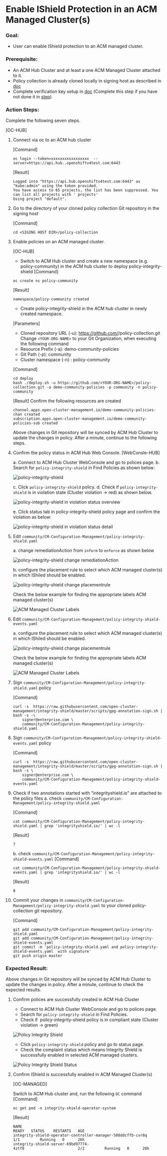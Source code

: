 # Enable IShield Protection in an ACM Managed Cluster(s)

### Goal:
- User can enable IShield protection to an ACM managed cluster.

### Prerequisite: 
 - An ACM Hub Cluster and at least a one ACM Managed Cluster attached to it.
 - Policy collection is already cloned locally in signing host as described in [doc](../prerequisite-setup/GIT_CLONE_POLICY_COLLECTION.md)
 - Complete verification key setup in [doc](VERIFICATION_KEY_SETUP.md) (Complete this step if you have not done it in [step](VERIFICATION_KEY_SETUP.md))
 
### Action Steps:
 
 Complete the following seven steps.
 
 [OC-HUB]
 1. Connect via oc to an ACM hub cluster
    
    [Command]
    ```
    oc login --token=xxxxxxxxxxxxxxxxx  --server=https://api.hub..openshiftv4test.com:6443
    ```
    [Result]
    ```
    Logged into "https://api.hub.openshiftv4test.com:6443" as "kube:admin" using the token provided.
    You have access to 65 projects, the list has been suppressed. You can list all projects with ' projects'
    Using project "default".
    ```
 2. Go to the directory of your cloned policy collection Git repository in the signing host

    [Command]
    ```
    cd <SIGING HOST DIR>/policy-collection
    ```
 
 3. Enable policies on an ACM managed cluster.
    
    [OC-HUB]  
    - Switch to ACM Hub cluster and create a new namespace (e.g. policy-community) in the ACM hub cluster to deploy policy-integrity-shield
    [Command]
    ```
    oc create ns policy-community
    ```
    
    [Result]
    ```
    namespace/policy-community created
    ```
    -  Create policy-integrity-shield in the ACM hub cluster in newly created namespace.
    
    [Parameters]
    - Cloned repository URL (-u): https://github.com/<YOUR-ORG-NAME>/policy-collection.git
                                  Change `<YOUR-ORG-NAME>` to your Git Organization, when executing the following command
    - Resource Prefix (-a): demo-community-policies 
    - Git Path (-p): community
    - Cluster namespace (-n) : policy-community 
 
    [Command]
    ```
    cd deploy
    bash ./deploy.sh -u https://github.com/<YOUR-ORG-NAME>/policy-collection.git -a demo-community-policies -p community -n policy-community
    ```
    
    [Result] Confirm the following resources are created
    ```
    channel.apps.open-cluster-management.io/demo-community-policies-chan created
    subscription.apps.open-cluster-management.io/demo-community-policies-sub created
    ```
    
    Above changes in Git repository will be synced by ACM Hub Cluster to update the changes in policy.
    After a minute, continue to the following steps.

 4. Confirm the policy status in  ACM Hub Web Console.
    [WebConsle-HUB]

    a. Connect to ACM Hub Cluster WebConsole and go to polices page.
    b. Search for `policy-integrity-shield` in Find Policies as shown below:
    
    ![policy-integrity-shield](../images/policy-violation-after-init.PNG)
    
    
    c. Click `policy-integrity-shield` policy.
    d. Check if `policy-integrity-shield` is in violation  state (Cluster violation -> red) as shown below.
    
    ![policy-integrity-shield in violation status overview ](../images/policy-violation-after-init-status.PNG)
     
    e. Click status tab in policy-integrity-shield policy page and confirm the violation as below:
       
    ![policy-integrity-shield in violation status detail](../images/policy-violation-after-init-status-detail.PNG)

   
 5. Edit `community/CM-Configuration-Management/policy-integrity-shield.yaml`
    
    a. change remediationAction from `inform` to `enforce` as shown below
    
    ![policy-integrity-shield change remediationAction ](../images/policy-violation-after-init-edit.PNG)
    
    b. configure the placement rule to select which ACM managed cluster(s) in which IShiled should be enabled.
    
    ![policy-integrity-shield change placementrule ](../images/policy-violation-after-init-edit-placement.PNG)
    
    Check the below example for finding the appropriate labels ACM managed cluster(s) 
       
    ![ACM Managed Cluster Labels](../images/acm-managed-cluster-label.PNG)
    
 6. Edit `community/CM-Configuration-Management/policy-integrity-shield-events.yaml`
 
    a. configure the placement rule to select which ACM managed cluster(s) in which IShiled should be enabled.
    
    ![policy-integrity-shield change placementrule ](../images/policy-violation-after-init-edit-placement.PNG)
    
    Check the below example for finding the appropriate labels ACM managed cluster(s) 
       
    ![ACM Managed Cluster Labels](../images/acm-managed-cluster-label.PNG)
 
 7. Sign `community/CM-Configuration-Management/policy-integrity-shield.yaml` policy
 
    [Command]
    ```
    curl -s  https://raw.githubusercontent.com/open-cluster-management/integrity-shield/master/scripts/gpg-annotation-sign.sh | bash -s -\
        signer@enterprise.com \
        community/CM-Configuration-Management/policy-integrity-shield.yaml
    ```
 8. Sign `community/CM-Configuration-Management/policy-integrity-shield-events.yaml` policy
 
    [Command]
    ```
    curl -s  https://raw.githubusercontent.com/open-cluster-management/integrity-shield/master/scripts/gpg-annotation-sign.sh | bash -s \
        signer@enterprise.com \
        community/CM-Configuration-Management/policy-integrity-shield-events.yaml
    ```
 9. Check if two annotations started with "integrityshield.io" are attached to the policy files
    a. check `community/CM-Configuration-Management/policy-integrity-shield.yaml`
 
    [Command]
    ```
    cat community/CM-Configuration-Management/policy-integrity-shield.yaml | grep 'integrityshield.io/' | wc -l
    ```
    [Result]
    ```
    7
    ```
    b. check `community/CM-Configuration-Management/policy-integrity-shield-events.yaml`
    [Command]
    ```
    cat community/CM-Configuration-Management/policy-integrity-shield-events.yaml | grep 'integrityshield.io/' | wc -l
    ```
    [Result]
    ```
    8
    ```    
 6. Commit your changes in `community/CM-Configuration-Management/policy-integrity-shield.yaml` to your cloned policy-collection git repository.

    [Command]
    ```
    git add community/CM-Configuration-Management/policy-integrity-shield.yaml
    git add community/CM-Configuration-Management/policy-integrity-shield-events.yaml
    git commit -m 'policy-integrity-shield.yaml and policy-integrity-shield-events.yaml  with signature'
    git push origin master
    ```

    
### Expected Result:
 
Above changes in Git repository will be synced by ACM Hub Cluster to update the changes in policy.
After a minute, continue to check the expected results.

 1. Confirm polices are successfully created in ACM Hub Cluster
    - Connect to ACM Hub Cluster WebConsole and go to polices page.
    - Search for `policy-integrity-shield`  in Find Policies.  
    - Check if  policy-integrity-shield policy is in compliant state (Cluster violation -> green)

    ![Policy Integrity Shield](../images/policy-integrity-shield.PNG) 
    
    - Click  `policy-integrity-shield`  policy and go to status page. 
    - Check the complaint status which means Integrity Shield is successfully enabled in selected ACM managed clusters.
    
    ![Policy Integrity Shield Status](../images/policy-integrity-shield-status.PNG) 
    
 2. Confirm IShield is successfully enabled in ACM Managed Cluster(s)
 
    [OC-MANAGED]
    
    Switch to ACM Hub cluster and, run the following `OC` command
    [Command]
    ```
    oc get pod -n integrity-shield-operator-system
    ```
    
    [Result]
    ```
    NAME                                                           READY   STATUS    RESTARTS   AGE
    integrity-shield-operator-controller-manager-588ddcffb-cvr8q   1/1         Running   0      26h
    integrity-shield-server-69bd97774-4ztf8                        2/2         Running   0      26h
    ```

 
 
